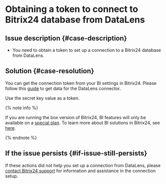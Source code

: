 # Obtaining a token to connect to Bitrix24 database from DataLens



## Issue description {#case-description}

* You need to obtain a token to set up a connection to a Bitrix24 database from DataLens.

## Solution {#case-resolution}

You can get the connection token from your BI settings in Bitrix24.
Please follow this [guide](https://helpdesk.bitrix24.ru/open/17402692/) to get data for the DataLens connector.

Use the secret key value as a token.

{% note info %}

If you are running the box version of Bitrix24, BI features will only be available on a [special plan](https://helpdesk.bitrix24.ru/open/15702822/).
To learn more about BI solutions in Bitrix24, see [here](https://helpdesk.bitrix24.ru/open/14888370/).

{% endnote %}

## If the issue persists {#if-issue-still-persists}

If these actions did not help you set up a connection from DataLens, please [contact Bitrix24 support](https://helpdesk.bitrix24.ru/ticket.php) for information and assistance in the connection setup.
